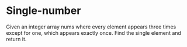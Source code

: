 # Single-number
Given an integer array nums where every element appears three times except for one, which appears exactly once. Find the single element and return it.
